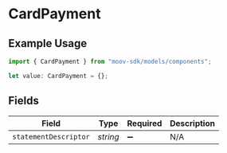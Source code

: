 # CardPayment

## Example Usage

```typescript
import { CardPayment } from "moov-sdk/models/components";

let value: CardPayment = {};
```

## Fields

| Field                 | Type                  | Required              | Description           |
| --------------------- | --------------------- | --------------------- | --------------------- |
| `statementDescriptor` | *string*              | :heavy_minus_sign:    | N/A                   |